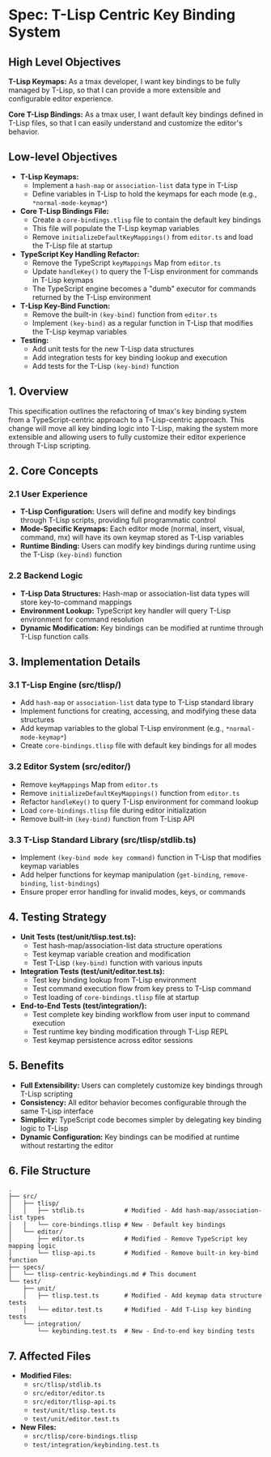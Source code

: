 # Spec: T-Lisp Centric Key Binding System

## High Level Objectives

**T-Lisp Keymaps:**
As a tmax developer, I want key bindings to be fully managed by T-Lisp, so that I can provide a more extensible and configurable editor experience.

**Core T-Lisp Bindings:**
As a tmax user, I want default key bindings defined in T-Lisp files, so that I can easily understand and customize the editor's behavior.

## Low-level Objectives

- **T-Lisp Keymaps:**
  - Implement a `hash-map` or `association-list` data type in T-Lisp
  - Define variables in T-Lisp to hold the keymaps for each mode (e.g., `*normal-mode-keymap*`)
- **Core T-Lisp Bindings File:**
  - Create a `core-bindings.tlisp` file to contain the default key bindings
  - This file will populate the T-Lisp keymap variables
  - Remove `initializeDefaultKeyMappings()` from `editor.ts` and load the T-Lisp file at startup
- **TypeScript Key Handling Refactor:**
  - Remove the TypeScript `keyMappings` Map from `editor.ts`
  - Update `handleKey()` to query the T-Lisp environment for commands in T-Lisp keymaps
  - The TypeScript engine becomes a "dumb" executor for commands returned by the T-Lisp environment
- **T-Lisp Key-Bind Function:**
  - Remove the built-in `(key-bind)` function from `editor.ts`
  - Implement `(key-bind)` as a regular function in T-Lisp that modifies the T-Lisp keymap variables
- **Testing:**
  - Add unit tests for the new T-Lisp data structures
  - Add integration tests for key binding lookup and execution
  - Add tests for the T-Lisp `(key-bind)` function

## 1. Overview

This specification outlines the refactoring of tmax's key binding system from a TypeScript-centric approach to a T-Lisp-centric approach. This change will move all key binding logic into T-Lisp, making the system more extensible and allowing users to fully customize their editor experience through T-Lisp scripting.

## 2. Core Concepts

### 2.1 User Experience

- **T-Lisp Configuration:** Users will define and modify key bindings through T-Lisp scripts, providing full programmatic control
- **Mode-Specific Keymaps:** Each editor mode (normal, insert, visual, command, mx) will have its own keymap stored as T-Lisp variables
- **Runtime Binding:** Users can modify key bindings during runtime using the T-Lisp `(key-bind)` function

### 2.2 Backend Logic

- **T-Lisp Data Structures:** Hash-map or association-list data types will store key-to-command mappings
- **Environment Lookup:** TypeScript key handler will query T-Lisp environment for command resolution
- **Dynamic Modification:** Key bindings can be modified at runtime through T-Lisp function calls

## 3. Implementation Details

### 3.1 T-Lisp Engine (src/tlisp/)

- Add `hash-map` or `association-list` data type to T-Lisp standard library
- Implement functions for creating, accessing, and modifying these data structures
- Add keymap variables to the global T-Lisp environment (e.g., `*normal-mode-keymap*`)
- Create `core-bindings.tlisp` file with default key bindings for all modes

### 3.2 Editor System (src/editor/)

- Remove `keyMappings` Map from `editor.ts`
- Remove `initializeDefaultKeyMappings()` function from `editor.ts`
- Refactor `handleKey()` to query T-Lisp environment for command lookup
- Load `core-bindings.tlisp` file during editor initialization
- Remove built-in `(key-bind)` function from T-Lisp API

### 3.3 T-Lisp Standard Library (src/tlisp/stdlib.ts)

- Implement `(key-bind mode key command)` function in T-Lisp that modifies keymap variables
- Add helper functions for keymap manipulation (`get-binding`, `remove-binding`, `list-bindings`)
- Ensure proper error handling for invalid modes, keys, or commands

## 4. Testing Strategy

- **Unit Tests (test/unit/tlisp.test.ts):**
  - Test hash-map/association-list data structure operations
  - Test keymap variable creation and modification
  - Test T-Lisp `(key-bind)` function with various inputs
- **Integration Tests (test/unit/editor.test.ts):**
  - Test key binding lookup from T-Lisp environment
  - Test command execution flow from key press to T-Lisp command
  - Test loading of `core-bindings.tlisp` file at startup
- **End-to-End Tests (test/integration/):**
  - Test complete key binding workflow from user input to command execution
  - Test runtime key binding modification through T-Lisp REPL
  - Test keymap persistence across editor sessions

## 5. Benefits

- **Full Extensibility:** Users can completely customize key bindings through T-Lisp scripting
- **Consistency:** All editor behavior becomes configurable through the same T-Lisp interface
- **Simplicity:** TypeScript code becomes simpler by delegating key binding logic to T-Lisp
- **Dynamic Configuration:** Key bindings can be modified at runtime without restarting the editor

## 6. File Structure

```
.
├── src/
│   ├── tlisp/
│   │   ├── stdlib.ts           # Modified - Add hash-map/association-list types
│   │   └── core-bindings.tlisp # New - Default key bindings
│   └── editor/
│       ├── editor.ts           # Modified - Remove TypeScript key mapping logic
│       └── tlisp-api.ts        # Modified - Remove built-in key-bind function
├── specs/
│   └── tlisp-centric-keybindings.md # This document
└── test/
    ├── unit/
    │   ├── tlisp.test.ts       # Modified - Add keymap data structure tests
    │   └── editor.test.ts      # Modified - Add T-Lisp key binding tests
    └── integration/
        └── keybinding.test.ts  # New - End-to-end key binding tests
```

## 7. Affected Files

- **Modified Files:**
  - `src/tlisp/stdlib.ts`
  - `src/editor/editor.ts`
  - `src/editor/tlisp-api.ts`
  - `test/unit/tlisp.test.ts`
  - `test/unit/editor.test.ts`
- **New Files:**
  - `src/tlisp/core-bindings.tlisp`
  - `test/integration/keybinding.test.ts`
